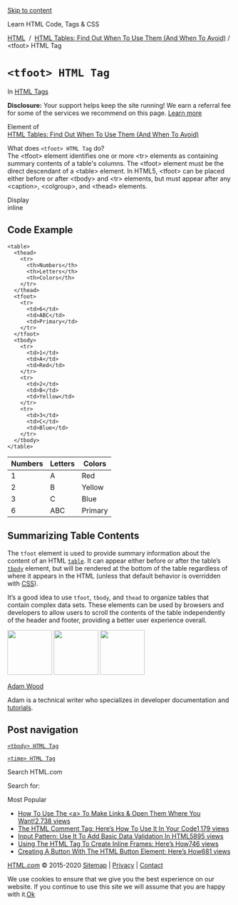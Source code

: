 <a href="#site-main" class="skip-link screen-reader-text">Skip to content</a>



[](https://html.com/)

Learn HTML Code, Tags & CSS

[HTML](https://html.com/)  /  [HTML Tables: Find Out When To Use Them (And When To Avoid)](https://html.com/tables/) / &lt;tfoot&gt; HTML Tag

`<tfoot> HTML Tag`
==================

In <span class="post-meta-category">[HTML Tags](https://html.com/tags/)</span>

**Disclosure:** Your support helps keep the site running! We earn a referral fee for some of the services we recommend on this page. [Learn more](https://html.com/disclosure/)

Element of  
[HTML Tables: Find Out When To Use Them (And When To Avoid)](https://html.com/tables/)

What does `<tfoot> HTML Tag` do?  
The &lt;tfoot&gt; element identifies one or more &lt;tr&gt; elements as containing summary contents of a table's columns. The &lt;tfoot&gt; element must be the direct descendant of a &lt;table&gt; element. In HTML5, &lt;tfoot&gt; can be placed either before or after &lt;tbody&gt; and &lt;tr&gt; elements, but must appear after any &lt;caption&gt;, &lt;colgroup&gt;, and &lt;thead&gt; elements.

Display  
inline

Code Example
------------

    <table>
      <thead>
        <tr>
          <th>Numbers</th>
          <th>Letters</th>
          <th>Colors</th>
        </tr>
      </thead>
      <tfoot>
        <tr>
          <td>6</td>
          <td>ABC</td>
          <td>Primary</td>
        </tr>
      </tfoot> 
      <tbody>
        <tr>
          <td>1</td>
          <td>A</td>
          <td>Red</td>
        </tr>
        <tr>
          <td>2</td>
          <td>B</td>
          <td>Yellow</td>
        </tr>
        <tr>
          <td>3</td>
          <td>C</td>
          <td>Blue</td>
        </tr>
      </tbody>
    </table>

<table><thead><tr class="header"><th>Numbers</th><th>Letters</th><th>Colors</th></tr></thead><tbody><tr class="odd"><td>1</td><td>A</td><td>Red</td></tr><tr class="even"><td>2</td><td>B</td><td>Yellow</td></tr><tr class="odd"><td>3</td><td>C</td><td>Blue</td></tr><tr class="even"><td>6</td><td>ABC</td><td>Primary</td></tr></tbody></table>

<span class="underline"></span>

Summarizing Table Contents
--------------------------

The `tfoot` element is used to provide summary information about the content of an HTML [`table`](https://html.com/tags/table/). It can appear either before or after the table’s [`tbody`](https://html.com/tags/tbody/) element, but will be rendered at the bottom of the table regardless of where it appears in the HTML (unless that default behavior is overridden with [CSS](https://html.com/css/)).

It’s a good idea to use `tfoot`, `tbody`, and `thead` to organize tables that contain complex data sets. These elements can be used by browsers and developers to allow users to scroll the contents of the table independently of the header and footer, providing a better user experience overall.

<img src="http://html.com/wp-content/plugins/a3-lazy-load/assets/images/lazy_placeholder.gif" class="lazy lazy-hidden avatar avatar-100 photo" width="100" height="100" />

<img src="http://html.com/wp-content/plugins/a3-lazy-load/assets/images/lazy_placeholder.gif" class="lazy lazy-hidden avatar avatar-100 photo" width="100" height="100" />

<img src="https://secure.gravatar.com/avatar/3af4194cc38fbc6d4e68fbe7536347d5?s=100&amp;d=mm&amp;r=g" class="avatar avatar-100 photo" srcset="https://secure.gravatar.com/avatar/3af4194cc38fbc6d4e68fbe7536347d5?s=200&amp;d=mm&amp;r=g 2x" width="100" height="100" />

[Adam Wood](https://html.com/author/html/)

<span class="fn">Adam is a technical writer who specializes in developer documentation and [tutorials](https://html.com/).</span>

[<span class="saboxplugin-icon-grey saboxplugin-icon-linkedin"></span>](https://www.linkedin.com/in/adammichaelwood)

<span id="tho-end-content" style="display: block; visibility: hidden;"></span>

Post navigation
---------------

[<span class="nav-link-label"><span class="genericon genericon-previous"></span></span>`<tbody> HTML Tag`](https://html.com/tags/tbody/)

[`<time> HTML Tag`<span class="nav-link-label"><span class="genericon genericon-next"></span></span>](https://html.com/tags/time/)

Search HTML.com

<span class="screen-reader-text">Search for:</span>

Most Popular

-   <a href="https://html.com/attributes/a-target/" class="popular_posts_bars_link">How To Use The &lt;a&gt; To Make Links &amp; Open Them Where You Want!</a><span class="popular_posts_bars_comment_count_hold"><a href="https://html.com/attributes/a-target/#comments" class="popular_posts_bars_comment_count">2,738 views</a><span class="popular_posts_bars_comment_count_triangle"></span></span>
-   <a href="https://html.com/tags/comment-tag/" class="popular_posts_bars_link">The HTML Comment Tag: Here’s How To Use It In Your Code</a><span class="popular_posts_bars_comment_count_hold"><a href="https://html.com/tags/comment-tag/#comments" class="popular_posts_bars_comment_count">1,179 views</a><span class="popular_posts_bars_comment_count_triangle"></span></span>
-   <a href="https://html.com/attributes/input-pattern/" class="popular_posts_bars_link">Input Pattern: Use It To Add Basic Data Validation In HTML5</a><span class="popular_posts_bars_comment_count_hold"><a href="https://html.com/attributes/input-pattern/#comments" class="popular_posts_bars_comment_count">895 views</a><span class="popular_posts_bars_comment_count_triangle"></span></span>
-   <a href="https://html.com/tags/iframe/" class="popular_posts_bars_link">Using The HTML Tag To Create Inline Frames: Here’s How</a><span class="popular_posts_bars_comment_count_hold"><a href="https://html.com/tags/iframe/#comments" class="popular_posts_bars_comment_count">746 views</a><span class="popular_posts_bars_comment_count_triangle"></span></span>
-   <a href="https://html.com/tags/button/" class="popular_posts_bars_link">Creating A Button With The HTML Button Element: Here’s How</a><span class="popular_posts_bars_comment_count_hold"><a href="https://html.com/tags/button/#comments" class="popular_posts_bars_comment_count">681 views</a><span class="popular_posts_bars_comment_count_triangle"></span></span>

[HTML.com](https://html.com/) © 2015-2020 [Sitemap](https://html.com/sitemap/) | [Privacy](https://html.com/privacy/) | [Contact](https://html.com/contact/)

<span id="cn-notice-text" class="cn-text-container">We use cookies to ensure that we give you the best experience on our website. If you continue to use this site we will assume that you are happy with it.</span><span id="cn-notice-buttons" class="cn-buttons-container"><a href="#" id="cn-accept-cookie" class="cn-set-cookie cn-button bootstrap button">Ok</a></span><a href="javascript:void(0);" id="cn-close-notice" class="cn-close-icon"></a>

